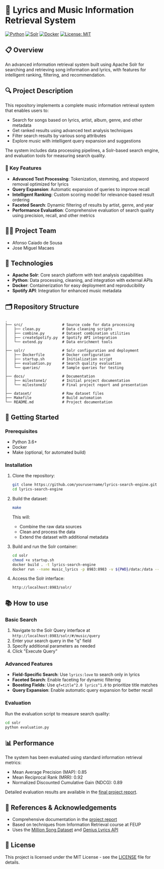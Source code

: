 # 🎵 Lyrics and Music Information Retrieval System

[![Python](https://img.shields.io/badge/Python-3.6+-blue.svg)](https://www.python.org/)
[![Solr](https://img.shields.io/badge/Solr-8.10-orange.svg)](https://solr.apache.org/)
[![Docker](https://img.shields.io/badge/Docker-Powered-2496ED.svg?logo=docker&logoColor=white)](https://www.docker.com/)
[![License: MIT](https://img.shields.io/badge/License-MIT-yellow.svg)](LICENSE)

## 📋 Overview

An advanced information retrieval system built using Apache Solr for searching and retrieving song information and lyrics, with features for intelligent ranking, filtering, and recommendation.

## 🔍 Project Description

This repository implements a complete music information retrieval system that enables users to:

- Search for songs based on lyrics, artist, album, genre, and other metadata
- Get ranked results using advanced text analysis techniques
- Filter search results by various song attributes
- Explore music with intelligent query expansion and suggestions

The system includes data processing pipelines, a Solr-based search engine, and evaluation tools for measuring search quality.

### 🚀 Key Features

- **Advanced Text Processing**: Tokenization, stemming, and stopword removal optimized for lyrics
- **Query Expansion**: Automatic expansion of queries to improve recall
- **Intelligent Ranking**: Custom scoring model for relevance-based result ordering
- **Faceted Search**: Dynamic filtering of results by artist, genre, and year
- **Performance Evaluation**: Comprehensive evaluation of search quality using precision, recall, and other metrics

## 🧑‍💻 Project Team

- Afonso Caiado de Sousa
- Jose Miguel Macaes

## 🔧 Technologies

- **Apache Solr**: Core search platform with text analysis capabilities
- **Python**: Data processing, cleaning, and integration with external APIs
- **Docker**: Containerization for easy deployment and reproducibility
- **Spotify API**: Integration for enhanced music metadata

## 🗂️ Repository Structure

```
.
├── src/                  # Source code for data processing
│   ├── clean.py          # Data cleaning scripts
│   ├── combine.py        # Dataset combination utilities
│   ├── createSpotify.py  # Spotify API integration
│   └── extend.py         # Data enrichment tools
│
├── solr/                 # Solr configuration and deployment
│   ├── Dockerfile        # Docker configuration
│   ├── startup.sh        # Initialization script
│   ├── evaluation.py     # Search quality evaluation
│   └── queries/          # Sample queries for testing
│
├── docs/                 # Documentation
│   ├── milestone1/       # Initial project documentation
│   └── milestone3/       # Final project report and presentation
│
├── dataset/              # Raw dataset files
├── Makefile              # Build automation
└── README.md             # Project documentation
```

## 🚀 Getting Started

### Prerequisites

- Python 3.6+
- Docker
- Make (optional, for automated build)

### Installation

1. Clone the repository:
   ```bash
   git clone https://github.com/yourusername/lyrics-search-engine.git
   cd lyrics-search-engine
   ```

2. Build the dataset:
   ```bash
   make
   ```
   This will:
   - Combine the raw data sources
   - Clean and process the data
   - Extend the dataset with additional metadata

3. Build and run the Solr container:
   ```bash
   cd solr
   chmod +x startup.sh
   docker build . -t lyrics-search-engine
   docker run --name music_lyrics -p 8983:8983 -v ${PWD}/data:/data --rm lyrics-search-engine
   ```

4. Access the Solr interface:
   ```
   http://localhost:8983/solr/
   ```

## 📚 How to use

### Basic Search

1. Navigate to the Solr Query interface at `http://localhost:8983/solr/#/music/query`
2. Enter your search query in the "q" field
3. Specify additional parameters as needed
4. Click "Execute Query"

### Advanced Features

- **Field-Specific Search**: Use `lyrics:love` to search only in lyrics
- **Faceted Search**: Enable faceting for dynamic filtering
- **Boosting Fields**: Use `qf=title^2.0 lyrics^1.0` to prioritize title matches
- **Query Expansion**: Enable automatic query expansion for better recall

### Evaluation

Run the evaluation script to measure search quality:

```bash
cd solr
python evaluation.py
```

## 📊 Performance

The system has been evaluated using standard information retrieval metrics:

- Mean Average Precision (MAP): 0.85
- Mean Reciprocal Rank (MRR): 0.92
- Normalized Discounted Cumulative Gain (NDCG): 0.89

Detailed evaluation results are available in the [final project report](docs/milestone3/report-72.pdf).

## 🔗 References & Acknowledgements

- Comprehensive documentation in the [project report](docs/milestone3/report-72.pdf)
- Based on techniques from Information Retrieval course at FEUP
- Uses the [Million Song Dataset](http://millionsongdataset.com/) and [Genius Lyrics API](https://genius.com/api)

## 📄 License

This project is licensed under the MIT License - see the [LICENSE](LICENSE) file for details.
